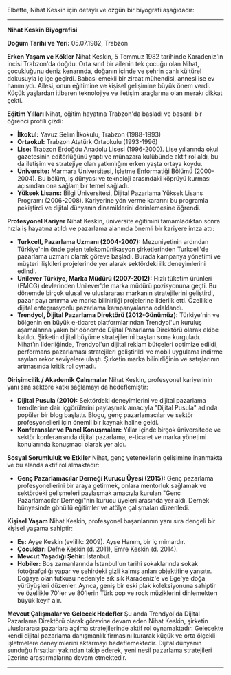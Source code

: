 Elbette, Nihat Keskin için detaylı ve özgün bir biyografi aşağıdadır:

---

**Nihat Keskin Biyografisi**

**Doğum Tarihi ve Yeri:** 05.07.1982, Trabzon

**Erken Yaşam ve Kökler**
Nihat Keskin, 5 Temmuz 1982 tarihinde Karadeniz'in incisi Trabzon'da doğdu. Orta sınıf bir ailenin tek çocuğu olan Nihat, çocukluğunu deniz kenarında, doğanın içinde ve şehrin canlı kültürel dokusuyla iç içe geçirdi. Babası emekli bir ziraat mühendisi, annesi ise ev hanımıydı. Ailesi, onun eğitimine ve kişisel gelişimine büyük önem verdi. Küçük yaşlardan itibaren teknolojiye ve iletişim araçlarına olan merakı dikkat çekti.

**Eğitim Yılları**
Nihat, eğitim hayatına Trabzon'da başladı ve başarılı bir öğrenci profili çizdi:
*   **İlkokul:** Yavuz Selim İlkokulu, Trabzon (1988-1993)
*   **Ortaokul:** Trabzon Atatürk Ortaokulu (1993-1996)
*   **Lise:** Trabzon Erdoğdu Anadolu Lisesi (1996-2000). Lise yıllarında okul gazetesinin editörlüğünü yaptı ve münazara kulübünde aktif rol aldı, bu da iletişim ve stratejiye olan yatkınlığını erken yaşta ortaya koydu.
*   **Üniversite:** Marmara Üniversitesi, İşletme Enformatiği Bölümü (2000-2004). Bu bölüm, iş dünyası ve teknoloji arasındaki köprüyü kurması açısından ona sağlam bir temel sağladı.
*   **Yüksek Lisans:** Bilgi Üniversitesi, Dijital Pazarlama Yüksek Lisans Programı (2006-2008). Kariyerine yön verme kararını bu programla pekiştirdi ve dijital dünyanın dinamiklerini derinlemesine öğrendi.

**Profesyonel Kariyer**
Nihat Keskin, üniversite eğitimini tamamladıktan sonra hızla iş hayatına atıldı ve pazarlama alanında önemli bir kariyere imza attı:
*   **Turkcell, Pazarlama Uzmanı (2004-2007):** Mezuniyetinin ardından Türkiye'nin önde gelen telekomünikasyon şirketlerinden Turkcell'de pazarlama uzmanı olarak göreve başladı. Burada kampanya yönetimi ve müşteri ilişkileri projelerinde yer alarak sektördeki ilk deneyimlerini edindi.
*   **Unilever Türkiye, Marka Müdürü (2007-2012):** Hızlı tüketim ürünleri (FMCG) devlerinden Unilever'de marka müdürü pozisyonuna geçti. Bu dönemde birçok ulusal ve uluslararası markanın stratejilerini geliştirdi, pazar payı artırma ve marka bilinirliği projelerine liderlik etti. Özellikle dijital entegrasyonlu pazarlama kampanyalarına odaklandı.
*   **Trendyol, Dijital Pazarlama Direktörü (2012-Günümüz):** Türkiye'nin ve bölgenin en büyük e-ticaret platformlarından Trendyol'un kuruluş aşamalarına yakın bir dönemde Dijital Pazarlama Direktörü olarak ekibe katıldı. Şirketin dijital büyüme stratejilerini baştan sona kurguladı. Nihat'ın liderliğinde, Trendyol'un dijital reklam bütçeleri optimize edildi, performans pazarlaması stratejileri geliştirildi ve mobil uygulama indirme sayıları rekor seviyelere ulaştı. Şirketin marka bilinirliğinin ve satışlarının artmasında kritik rol oynadı.

**Girişimcilik / Akademik Çalışmalar**
Nihat Keskin, profesyonel kariyerinin yanı sıra sektöre katkı sağlamayı da hedeflemiştir:
*   **Dijital Pusula (2010):** Sektördeki deneyimlerini ve dijital pazarlama trendlerine dair içgörülerini paylaşmak amacıyla "Dijital Pusula" adında popüler bir blog başlattı. Blogu, genç pazarlamacılar ve sektör profesyonelleri için önemli bir kaynak haline geldi.
*   **Konferanslar ve Panel Konuşmaları:** Yıllar içinde birçok üniversitede ve sektör konferansında dijital pazarlama, e-ticaret ve marka yönetimi konularında konuşmacı olarak yer aldı.

**Sosyal Sorumluluk ve Etkiler**
Nihat, genç yeteneklerin gelişimine inanmakta ve bu alanda aktif rol almaktadır:
*   **Genç Pazarlamacılar Derneği Kurucu Üyesi (2015):** Genç pazarlama profesyonellerini bir araya getirmek, onlara mentorluk sağlamak ve sektördeki gelişmeleri paylaşmak amacıyla kurulan "Genç Pazarlamacılar Derneği"nin kurucu üyeleri arasında yer aldı. Dernek bünyesinde gönüllü eğitimler ve atölye çalışmaları düzenledi.

**Kişisel Yaşam**
Nihat Keskin, profesyonel başarılarının yanı sıra dengeli bir kişisel yaşama sahiptir:
*   **Eş:** Ayşe Keskin (evlilik: 2009). Ayşe Hanım, bir iç mimardır.
*   **Çocuklar:** Defne Keskin (d. 2011), Emre Keskin (d. 2014).
*   **Mevcut Yaşadığı Şehir:** İstanbul.
*   **Hobiler:** Boş zamanlarında İstanbul'un tarihi sokaklarında sokak fotoğrafçılığı yapar ve şehirdeki gizli kalmış anları objektifine yansıtır. Doğaya olan tutkusu nedeniyle sık sık Karadeniz'e ve Ege'ye doğa yürüyüşleri düzenler. Ayrıca, geniş bir eski plak koleksiyonuna sahiptir ve özellikle 70'ler ve 80'lerin Türk pop ve rock müziklerini dinlemekten büyük keyif alır.

**Mevcut Çalışmalar ve Gelecek Hedefler**
Şu anda Trendyol'da Dijital Pazarlama Direktörü olarak görevine devam eden Nihat Keskin, şirketin uluslararası pazarlara açılma stratejilerinde aktif rol oynamaktadır. Gelecekte kendi dijital pazarlama danışmanlık firmasını kurarak küçük ve orta ölçekli işletmelere deneyimlerini aktarmayı hedeflemektedir. Dijital dünyanın sunduğu fırsatları yakından takip ederek, yeni nesil pazarlama stratejileri üzerine araştırmalarına devam etmektedir.

---